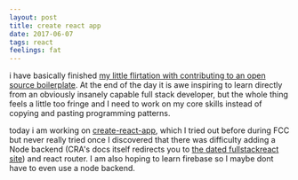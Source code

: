 ```yaml
---
layout: post
title: create react app
date: 2017-06-07
tags: react
feelings: fat
---
```


i have basically finished [my little flirtation with contributing to an open source boilerplate](https://github.com/icebob/vue-express-mongo-boilerplate/issues/48#issuecomment-306810835). At the end of the day it is awe inspiring to learn directly from an obviously insanely capable full stack developer, but the whole thing feels a little too fringe and I need to work on my core skills instead of copying and pasting programming patterns.

today i am working on [create-react-app](https://github.com/facebookincubator/create-react-app/blob/master/packages/react-scripts/template/README.md#integrating-with-an-api-backend), which I tried out before during FCC but never really tried once I discovered that there was difficulty adding a Node backend (CRA's docs itself redirects you to [the dated fullstackreact site](https://github.com/facebookincubator/create-react-app/blob/master/packages/react-scripts/template/README.md#node)) and react router. I am also hoping to learn firebase so I maybe dont have to even use a node backend.
